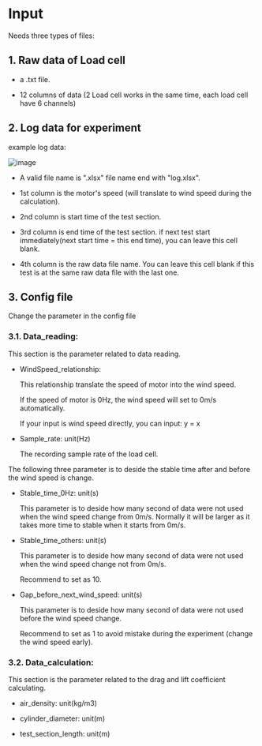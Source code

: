 # Input
Needs three types of files:
## 1. Raw data of Load cell
- a .txt file.

- 12 columns of data (2 Load cell works in the same time, each load cell have 6 channels) 

## 2. Log data for experiment 
example log data:

![image](https://github.com/user-attachments/assets/7c6b0972-695f-4132-a9fd-1a6565bb704c)

- A valid file name is ".xlsx" file name end with "log.xlsx".

- 1st column is the motor's speed (will translate to wind speed during the calculation).

- 2nd column is start time of the test section.

- 3rd column is end time of the test section. if next test start immediately(next start time = this end time), you can leave this cell blank.

- 4th column is the raw data file name. You can leave this cell blank if this test is at the same raw data file with the last one.

## 3. Config file
Change the parameter in the config file

### 3.1. Data_reading:
This section is the parameter related to data reading.

- WindSpeed_relationship: 

  This relationship translate the speed of motor into the wind speed. 
  
  If the speed of motor is 0Hz, the wind speed will set to 0m/s automatically.

  If your input is wind speed directly, you can input: y = x


- Sample_rate: unit(Hz)

  The recording sample rate of the load cell.


The following three parameter is to deside the stable time after and before the wind speed is change.

- Stable_time_0Hz: unit(s)

  This parameter is to deside how many second of data were not used when the wind speed change from 0m/s. Normally it will be larger as it takes more time to stable when it starts from 0m/s.


- Stable_time_others: unit(s)

  This parameter is to deside how many second of data were not used when the wind speed change not from 0m/s.

  Recommend to set as 10.


- Gap_before_next_wind_speed: unit(s)

  This parameter is to deside how many second of data were not used before the wind speed change. 

  Recommend to set as 1 to avoid mistake during the experiment (change the wind speed early).

### 3.2. Data_calculation:
This section is the parameter related to the drag and lift coefficient calculating.

- air_density: unit(kg/m3)

- cylinder_diameter: unit(m)

- test_section_length: unit(m)
